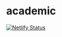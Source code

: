 # academic
[![Netlify Status](https://api.netlify.com/api/v1/badges/5c221f36-ebfb-4821-9257-5cea252ab126/deploy-status)](https://app.netlify.com/sites/quirky-haibt-3fae80/deploys)
